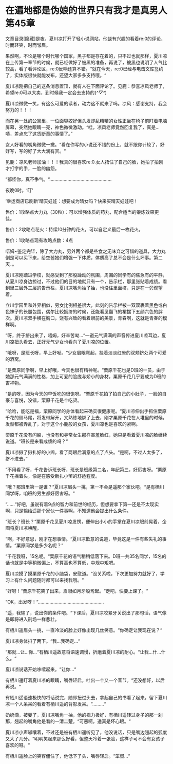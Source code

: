 # 在遍地都是伪娘的世界只有我才是真男人 第45章

文章目录[隐藏]是夜，夏川凉打开了轻小说网站，他饶有兴趣的看着re:0的评论，时而轻笑，时而皱眉。

果然啊，不论是哪个时代哪个国家，黑子都是存在着的，只不过也就那样，夏川凉在上传第一章节的时候，就已经做好了被黑的准备，再说了，被黑也说明了人气比较高，看了看评论区，re:0反响还算不错。“就在今天，re:0已经与电击文库签约了，实体版很快就能发布，还望大家多多支持哦。“

夏川凉刚把自己的这条消息置顶，就有人在下面评论了。见鹿：恭喜凉风老师了，希望re:0可以大卖，到时候我一定会去支持的(*^▽^*)

夏川凉微微一笑，有这么可爱的读者，动力这不就来了吗。凉风：感谢支持，我会努力的！！！

而在另一处的公寓里，一位面容姣好但头发却乱糟糟的女性正坐在椅子前盯着电脑屏幕，突然她眼睛一亮，神色微微激动。“哇，凉风老师竟然回复我了，真是…啧，差点忘了这货断章的事情了。”

女人好看的嘴角微微一撇。“看在你写的小说还不错的份上，就不跟你计较了，好好写，写的好了大大滴有赏。“

见鹿：凉风老师加油！！！我真的很喜欢re:0.女人捂住了自己的脸，她拍了拍刚才打字的手，一脸的幽怨。

“都怪你，真不争气。“…………………………………………

夜晚0时。‘叮‘

‘幸运商店已刷新’晴天娃娃：想要成为晴女吗？快来买晴天娃娃吧！

售价：1攻略点大力丸（30粒）：可以增强体质的药丸，配合适当的锻炼效果更佳。

售价：2攻略点花火：持续10分钟的花火，可以自定义最后一枚花火。

售价：1攻略点现有攻略点数：4点

唔姆~鉴定完毕，除了大力丸，另外两个都是些食之无味弃之可惜的道具，大力丸倒是可以买下来，给空酱她们增强一下体质，体质高了总不会是什么坏事。第二天．。

夏川凉刚踏进学校，就感受到了那股躁动的氛围，周围的同学有的焦急有的平静，从夏川凉身边掠过，不过他们的目的地就只有一个，告示栏，那里张贴着成绩。看到里三层外三层的告示栏，夏川凉嘴角抽了抽，也没往里面挤，只是在一旁观望着。

立川学园里和外界相似，男女比例相差很大，此刻的告示栏被一双双裹着黑色或白色袜子的长腿包围，偶尔比较拥挤的时候，还能看见翻飞的裙摆下五颜六色的胖次。夏川凉双手横在胸口，饶有兴致的看着眼前的美景，青春啊，这就是青春的模样啊。

“呀，终于挤出来了，唔姆，好辛苦呦…“一道元气满满的声音传进夏川凉耳边，夏川凉扭头看去，正好元气少女也看向了夏川凉的位置。

“哦呀，是班长呀，早上好呦。“少女眉眼弯起，挂着淡淡红晕的双颊挤处两个可爱的酒窝。

“是栗原同学啊，早上好哦，今天也很有精神呢。“栗原千花也是D班的一员，由于她那元气满满的性格，加上可爱的脸庞与娇小的身材，栗原千花几乎要成为D班的吉祥物。

“是的呀，因为今天的早饭吃的很饱呀。“栗原千花拍了拍自己的小肚子，一脸的自豪与喜悦，没错，栗原千花是个吃货。

“哈哈，能吃是福，栗原同学的身体看起来确实很健康呢。“夏川凉伸出手抓住栗原千花的侧马尾，将发带解开，又熟练地绑了上去，刚才栗原千花在人堆里的时候，发型都被弄乱了，对于这个小鹿般的女孩，夏川凉也是喜欢的紧啊。

栗原千花没有闪躲，也没有和寻常女生那样害羞脸红，她只是看着夏川凉的脸继续说道。“班长是来看成绩的吗？“

夏川凉揪了揪扎好的小辫，看了两眼后满意的点了点头。“是啊，不过人太多了，挤不进去。”

“不用看了呀，千花告诉班长呀，班长是班级第二名，年纪第三，好厉害呀。“栗原千花摇着头，像是在感受新扎小辫的舒适程度。

“哦？那班里第一是谁？”夏川凉眉头一挑，第一不会是遥那个家伙吧。“是有栖川同学呀，咱班的男生都好厉害呀。“

“……“好吧，虽说有着9点的智力和前世的经历，但想要拿下第一还是不太现实啊，只是输给遥那个家伙一件事啊，不知道他会提出什么条件。

“班长？班长？“栗原千花见夏川凉发愣，便伸出小小的手掌在夏川凉眼前晃着，企图将夏川凉唤醒。

“啊，不好意思，刚才在想事情。“夏川凉歉意的说道，毕竟这是一件有些失礼的事情。“栗原同学是多少名呢？“

“千花我呀，15名呢。“栗原千花的语气稍稍低落下来。D班一共35名同学，15名的话也就是中等稍微偏上，不算高也不算低，中规中矩吧。

夏川凉摸了摸栗原千花的小脑袋，安慰道。“没关系啦，下次更加努力就好了，学习上有什么问题随时都可以来找我哦。“

“好呀！“栗原千花笑了出来，眉眼如月牙般弯起。“走吧，快要上课了。“

“OK，出发呀！“……………………………………………

“遥，我输了，说出你的条件吧。“下课后，夏川凉咬紧牙关说出了那句话，语气像是即将进入刑场一样悲壮。

有栖川遥眉头一挑，一直冷淡的脸上好像出现几丝笑意。“你确定让我现在说？“

夏川凉身体抖了两下。“我…我确定…“

“那就…让…你…“有栖川遥故意将语速调慢，折磨着夏川凉的耐心。“让我…什…什么。“

夏川凉说话开始哆嗦起来。“让你…“

有栖川遥盯着夏川凉的眼睛，嘴唇轻启，吐出一个又一个音节。“还没想好，以后再说。“

有栖川遥语速极快的将话说完，随即扭过头去，拿起自己的书看了起来，留下夏川凉一个人呆呆的看着有栖川遥的背影发呆。“………“

奶奶滴，被耍了，夏川凉嘴角一抽，他的视力极好，有栖川遥转过身子的那一刹那，翘起的嘴角他是看的一清二楚。“可恶啊，遥真是坏心眼。“

夏川凉小声嘟囔着，不过还是被有栖川遥听见了，他没说话，只是嘴边翘起的弧度又大了几分。“明明笑起来那么好看，但整天冷着一张脸，这样子可不会有女孩子喜欢的呀。“

有栖川遥脸上的笑容僵住了，他低下了头，嘴唇轻启。“笨蛋…“

